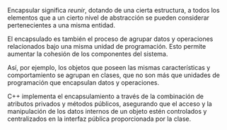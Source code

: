Encapsular significa _reunir_, dotando de una cierta estructura, a todos los elementos que a un cierto nivel de abstracción se pueden considerar pertenecientes a una misma entidad.

El encapsulado es también el proceso de agrupar datos y operaciones relacionados bajo una misma unidad de programación. Esto permite aumentar la cohesión de los componentes del sistema.

Así, por ejemplo, los objetos que poseen las mismas características y comportamiento se agrupan en clases, que no son más que unidades de programación que encapsulan datos y operaciones.

C++ implementa el encapsulamiento a través de la combinación de atributos privados y métodos públicos, asegurando que el acceso y la manipulación de los datos internos de un objeto estén controlados y centralizados en la interfaz pública proporcionada por la clase.
